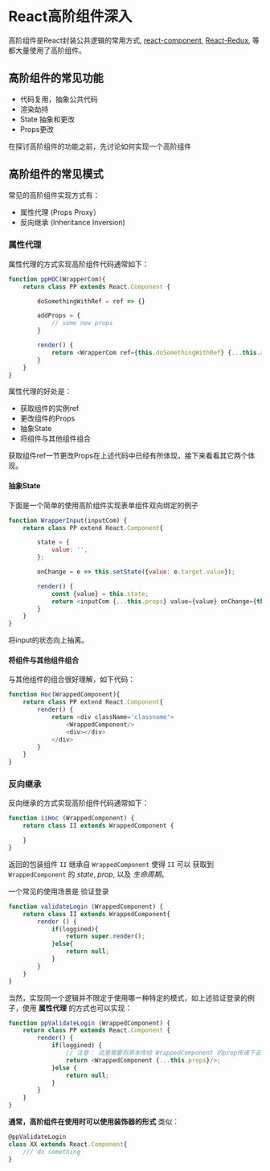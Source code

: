 # React高阶组件深入

高阶组件是React封装公共逻辑的常用方式, [react-component](https://react-component.github.io/badgeboard), [React-Redux](https://https://github.com/reduxjs/react-redux), 等都大量使用了高阶组件。

## 高阶组件的常见功能

* 代码复用，抽象公共代码
* 渲染劫持
* State 抽象和更改
* Props更改

在探讨高阶组件的功能之前，先讨论如何实现一个高阶组件

## 高阶组件的常见模式

常见的高阶组件实现方式有：

* 属性代理 (Props Proxy）
* 反向继承 (Inheritance Inversion)

### 属性代理

属性代理的方式实现高阶组件代码通常如下：

``` js
function ppHOC(WrapperCom){
    return class PP extends React.Component {

        doSomethingWithRef = ref => {}

        addProps = {
            // some new props
        }

        render() {
            return <WrapperCom ref={this.doSomethingWithRef} {...this.addProps}/>
        }
    }
}
```

属性代理的好处是：

* 获取组件的实例ref
* 更改组件的Props
* 抽象State
* 将组件与其他组件组合

获取组件ref一节更改Props在上述代码中已经有所体现，接下来看看其它两个体现。

#### 抽象State

下面是一个简单的使用高阶组件实现表单组件双向绑定的例子

``` js
function WrapperInput(inputCom) {
    return class PP extend React.Component{

        state = {
            value: '',
        };

        onChange = e => this.setState({value: e.target.value});

        render() {
            const {value} = this.state;
            return <inputCom {...this.props} value={value} onChange={this.onChange}/>
        }
    }
}
```

将input的状态向上抽离。

#### 将组件与其他组件组合

与其他组件的组合很好理解，如下代码：

``` js
function Hoc(WrappedComponent){
    return class PP extend React.Component{
        render() {
            return <div className='classname'>
                <WrappedComponent/>
                <div></div>
            </div>
        }
    }
}
```
### 反向继承

反向继承的方式实现高阶组件代码通常如下：

``` js
function iiHoc (WrappedComponent) {
    return class II extends WrappedComponent {

    }
}
```

返回的包装组件 `II` 继承自 `WrappedComponent` 使得 `II` 可以 获取到 `WrappedComponent` 的 *state*, *prop*, 以及 *生命周期*。 

一个常见的使用场景是 验证登录
``` js
function validateLogin (WrappedComponent) {
    return class II extends WrappedComponent{
        render () {
            if(loggined){
                return super.render();
            }else{ 
                return null;
            }
        }
    }
}
```

当然，实现同一个逻辑并不限定于使用哪一种特定的模式，如上述验证登录的例子，使用 **属性代理** 的方式也可以实现：

``` js
function ppValidateLogin (WrappedComponent) {
    return class PP extends React.Component {
        render() {
            if(loggined) {
                // 注意： 这里需要将原本传给 WrappedComponent 的prop传递下去
                return <WrappedComponent {...this.props}/>;
            }else {
                return null;
            }
        }
    }
}
```

**通常，高阶组件在使用时可以使用装饰器的形式** 类似：

``` js
@ppValidateLogin
class XX extends React.Component{
    /// do something
}
```









